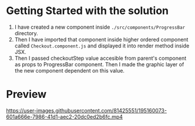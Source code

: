 # Getting Started with the solution

1. I have created a new component inside `./src/components/ProgressBar` directory.
2. Then I have imported that component inside higher ordered component called `Checkout.component.js` and displayed it into render method inside JSX. 
3. Then I passed checkoutStep value accesible from parent's component as props to ProgressBar component. Then I made the graphic layer of the new component dependent on this value.

# Preview

https://user-images.githubusercontent.com/81425551/195160073-601a666e-7986-41d1-aec2-20dc0ed2b6fc.mp4
